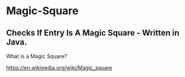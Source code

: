 # Magic-Square
Checks If Entry Is A Magic Square - Written in Java.
-------
What is a Magic Square?

https://en.wikipedia.org/wiki/Magic_square
